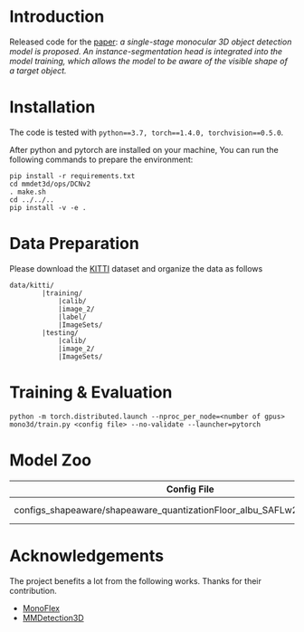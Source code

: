# Introduction
Released code for the [paper](https://arxiv.org/abs/2204.08717): <i>a single-stage monocular 3D object detection model is proposed. An instance-segmentation head is integrated into the model training, which allows the model to be aware of the visible shape of a target object. </i>

# Installation

The code is tested with 
`python==3.7, torch==1.4.0, torchvision==0.5.0`.

After python and pytorch are installed on your machine, You can run the following commands to prepare the environment:
```
pip install -r requirements.txt 
cd mmdet3d/ops/DCNv2
. make.sh 
cd ../../..
pip install -v -e . 
```

# Data Preparation 
Please download the [KITTI](http://www.cvlibs.net/datasets/kitti/eval_object.php?obj_benchmark=3d) dataset and organize the data as follows 
```
data/kitti/     
        |training/
            |calib/
            |image_2/
            |label/
            |ImageSets/
        |testing/
            |calib/
            |image_2/
            |ImageSets/
```

# Training & Evaluation 
```
python -m torch.distributed.launch --nproc_per_node=<number of gpus> mono3d/train.py <config file> --no-validate --launcher=pytorch
```

# Model Zoo
|Config File|  Model|AP(3D)|
|-|-|-|
|configs_shapeaware/shapeaware_quantizationFloor_albu_SAFLw2NoRepair_CS.py|[Google Drive](https://drive.google.com/file/d/1eB-Xdm9LAsXQCovL-QUQHCGwNkxjw4EV/view?usp=share_link)|18.39|

# Acknowledgements
The project benefits a lot from the following works. Thanks for their contribution. 
- [MonoFlex]()
- [MMDetection3D]()
